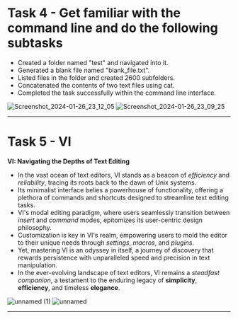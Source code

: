 # Task 4 - Get familiar with the command line and do the following subtasks

* Created a folder named "test" and navigated into it.
* Generated a blank file named "blank_file.txt".
* Listed files in the folder and created 2600 subfolders.
* Concatenated the contents of two text files using cat.
* Completed the task successfully within the command line interface.
  
![Screenshot_2024-01-26_23_12_05](https://github.com/Karthikeyan1508/MARVEL--Batch-4/assets/121244307/de3d2bdb-d90a-4387-9766-5a899355b575)
![Screenshot_2024-01-26_23_09_25](https://github.com/Karthikeyan1508/MARVEL--Batch-4/assets/121244307/fc605c5e-5b52-4056-a188-9284a5f49c3b)

***

# Task 5 - VI

**VI: Navigating the Depths of Text Editing**

* In the vast ocean of text editors, VI stands as a beacon of *efficiency* and *reliability*, tracing its roots back to the dawn of Unix systems.
* Its minimalist interface belies a powerhouse of functionality, offering a plethora of commands and shortcuts designed to streamline text editing tasks.
* VI's modal editing paradigm, where users seamlessly transition between *insert* and *command* modes, epitomizes its user-centric design philosophy.
* Customization is key in VI's realm, empowering users to mold the editor to their unique needs through *settings*, *macros*, and *plugins*.
* Yet, mastering VI is an odyssey in itself, a journey of discovery that rewards persistence with unparalleled speed and precision in text manipulation.
* In the ever-evolving landscape of text editors, VI remains a *steadfast companion*, a testament to the enduring legacy of **simplicity**, **efficiency**, and timeless **elegance**.

![unnamed (1)](https://github.com/Karthikeyan1508/MARVEL--Batch-4/assets/121244307/1a02d787-857d-45d6-981d-a96b72514ee6)
![unnamed](https://github.com/Karthikeyan1508/MARVEL--Batch-4/assets/121244307/1b34b31b-e9bd-4364-aaff-e777e401043a)

***


